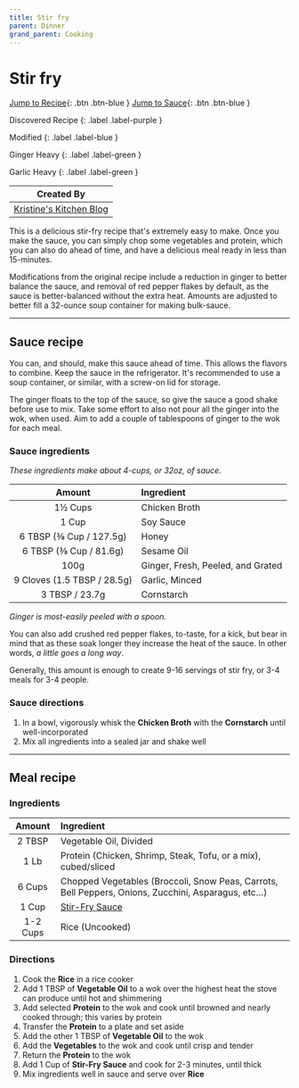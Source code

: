 ```yaml
---
title: Stir fry
parent: Dinner
grand_parent: Cooking
---
```


# Stir fry

[Jump to Recipe](#meal-recipe){: .btn .btn-blue } [Jump to Sauce](#sauce-recipe){: .btn .btn-blue }

Discovered Recipe
{: .label .label-purple }

Modified
{: .label .label-blue }

Ginger Heavy
{: .label .label-green }

Garlic Heavy
{: .label .label-green }

|            Created By             |
| :-------------------------------: |
| [Kristine's Kitchen Blog][source] |

This is a delicious stir-fry recipe that's extremely easy to make. Once you make the sauce, you can simply chop some
vegetables and protein, which you can also do ahead of time, and have a delicious meal ready in less than 15-minutes.

Modifications from the original recipe include a reduction in ginger to better balance the sauce, and removal of red
pepper flakes by default, as the sauce is better-balanced without the extra heat. Amounts are adjusted to better fill a
32-ounce soup container for making bulk-sauce.

---

## Sauce recipe

You can, and should, make this sauce ahead of time. This allows the flavors to combine. Keep the sauce in the
refrigerator. It's recommended to use a soup container, or similar, with a screw-on lid for storage.

The ginger floats to the top of the sauce, so give the sauce a good shake before use to mix. Take some effort to also
not pour all the ginger into the wok, when used. Aim to add a couple of tablespoons of ginger to the wok for each meal.

### Sauce ingredients

_These ingredients make about 4-cups, or 32oz, of sauce._

<!-- vale Google.Parens = NO -->

|         Amount         | Ingredient                        |
| :--------------------: | :-------------------------------- |
|        1½ Cups         | Chicken Broth                     |
|         1 Cup          | Soy Sauce                         |
|     6 TBSP (⅜ Cup / 127.5g)     | Honey                             |
|     6 TBSP (⅜ Cup / 81.6g)     | Sesame Oil                        |
| 100g | Ginger, Fresh, Peeled, and Grated |
|  9 Cloves (1.5 TBSP / 28.5g)   | Garlic, Minced                    |
|         3 TBSP / 23.7g         | Cornstarch                        |

_Ginger is most-easily peeled with a spoon._

<!-- vale Google.Parens = YES -->

You can also add crushed red pepper flakes, to-taste, for a kick, but bear in mind that as these soak longer they
increase the heat of the sauce. In other words, _a little goes a long way_.

Generally, this amount is enough to create 9-16 servings of stir fry, or 3-4 meals for 3-4 people.

### Sauce directions

1. In a bowl, vigorously whisk the **Chicken Broth** with the **Cornstarch** until well-incorporated
2. Mix all ingredients into a sealed jar and shake well

---

## Meal recipe

### Ingredients

<!-- vale Google.Parens = NO -->

|  Amount  | Ingredient                                                                                         |
| :------: | :------------------------------------------------------------------------------------------------- |
|  2 TBSP  | Vegetable Oil, Divided                                                                             |
|   1 Lb   | Protein (Chicken, Shrimp, Steak, Tofu, or a mix), cubed/sliced                                     |
|  6 Cups  | Chopped Vegetables (Broccoli, Snow Peas, Carrots, Bell Peppers, Onions, Zucchini, Asparagus, etc…) |
|  1 Cup   | [Stir-Fry Sauce](#sauce-recipe)                                                                    |
| 1-2 Cups | Rice (Uncooked)                                                                                    |

<!-- vale Google.Parens = YES -->

### Directions

1. Cook the **Rice** in a rice cooker
2. Add 1 TBSP of **Vegetable Oil** to a wok over the highest heat the stove can produce until hot and shimmering
3. Add selected **Protein** to the wok and cook until browned and nearly cooked through; this varies by protein
4. Transfer the **Protein** to a plate and set aside
5. Add the other 1 TBSP of **Vegetable Oil** to the wok
6. Add the **Vegetables** to the wok and cook until crisp and tender
7. Return the **Protein** to the wok
8. Add 1 Cup of **Stir-Fry Sauce** and cook for 2-3 minutes, until thick
9. Mix ingredients well in sauce and serve over **Rice**

<!-- Link References -->

[source]: https://kristineskitchenblog.com/stir-fry-sauce/
